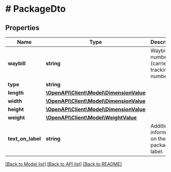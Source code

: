 # # PackageDto

## Properties

Name | Type | Description | Notes
------------ | ------------- | ------------- | -------------
**waybill** | **string** | Waybill number (carrier tracking number). | [optional]
**type** | **string** |  | [optional]
**length** | [**\OpenAPI\Client\Model\DimensionValue**](DimensionValue.md) |  | [optional]
**width** | [**\OpenAPI\Client\Model\DimensionValue**](DimensionValue.md) |  | [optional]
**height** | [**\OpenAPI\Client\Model\DimensionValue**](DimensionValue.md) |  | [optional]
**weight** | [**\OpenAPI\Client\Model\WeightValue**](WeightValue.md) |  | [optional]
**text_on_label** | **string** | Additional information on the package label. | [optional]

[[Back to Model list]](../../README.md#models) [[Back to API list]](../../README.md#endpoints) [[Back to README]](../../README.md)

